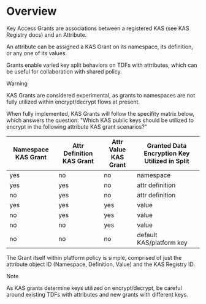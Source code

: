 # Overview

Key Access Grants are associations between a registered KAS (see KAS Registry docs) and an Attribute.

An attribute can be assigned a KAS Grant on its namespace, its definition, or any one of its values.

Grants enable varied key split behaviors on TDFs with attributes, which can be useful for collaboration with shared policy.

> [!WARNING]
> KAS Grants are considered experimental, as grants to namespaces are not fully utilized within encrypt/decrypt flows at present.

When fully implemented, KAS Grants will follow the specifity matrix below, which answers the question: "Which KAS public keys
should be utilized to encrypt in the following attribute KAS grant scenarios?"

| Namespace KAS Grant | Attr Definition KAS Grant | Attr Value KAS Grant | Granted Data Encryption Key Utilized in Split |
| ------------------- | ------------------------- | -------------------- | --------------------------------------------- |
| yes                 | no                        | no                   | namespace                                     |
| yes                 | yes                       | no                   | attr definition                               |
| no                  | yes                       | no                   | attr definition                               |
| yes                 | yes                       | yes                  | value                                         |
| no                  | yes                       | yes                  | value                                         |
| no                  | no                        | yes                  | value                                         |
| no                  | no                        | no                   | default KAS/platform key                      |

The Grant itself within platform policy is simple, comprised of just the attribute object ID (Namespace, Definition, Value) and the KAS Registry ID.

> [!NOTE]
> As KAS grants determine keys utilized on encrypt/decrypt, be careful around existing TDFs with attributes and new grants with different keys.
